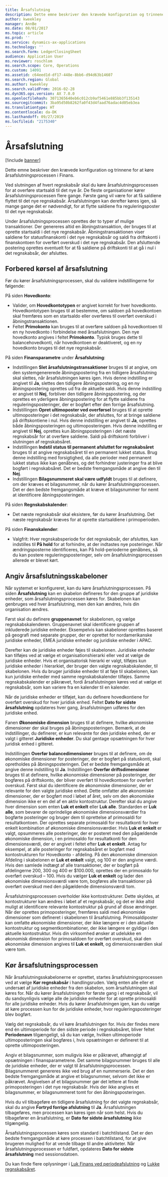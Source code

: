 ```yaml
---
title: Årsafslutning
description: Dette emne beskriver den krævede konfiguration og trinnene for at køre årsafslutningsprocessen i Finans.
author: kweekley
manager: AnnBe
ms.date: 08/01/2017
ms.topic: article
ms.prod: ''
ms.service: dynamics-ax-applications
ms.technology: ''
ms.search.form: LedgerClosingSheet
audience: Application User
ms.reviewer: roschlom
ms.search.scope: Core, Operations
ms.custom: 14091
ms.assetid: c64eed1d-df17-448e-8bb6-d94d63b14607
ms.search.region: Global
ms.author: kweekley
ms.search.validFrom: 2016-02-28
ms.dyn365.ops.version: AX 7.0.0
ms.openlocfilehash: 3071365640eb6c012cb9af5461e885bb3f135143
ms.sourcegitcommit: 3ba95d50b8262fa0f43d4faad76adac4d05eb3ea
ms.translationtype: HT
ms.contentlocale: da-DK
ms.lasthandoff: 09/27/2019
ms.locfileid: "2175340"
---
```

# <a name="year-end-close"></a>Årsafslutning

[!include [banner](../includes/banner.md)]

Dette emne beskriver den krævede konfiguration og trinnene for at køre årsafslutningsprocessen i Finans. 

Ved slutningen af hvert regnskabsår skal du køre årsafslutningsprocessen for at overføre startsaldi til det nye år. De fleste organisationer kører årsafslutningsprocessen flere gange. Første gang vil være for at få saldiene flyttet til det nye regnskabsår. Årsafslutningen kan derefter køres igen, så mange gange det er nødvendigt, for at flytte saldiene fra reguleringsposter til det nye regnskabsår. 

Under årsafslutningsprocessen oprettes der to typer af mulige transaktioner. Der genereres altid en åbningstransaktion, der bruges til at oprette startsaldi i det nye regnskabsår. Åbningstransaktionen viser saldiene for statusfinanskonti i det nye regnskabsår og saldi fra driftskonti i finanskontoen for overført overskud i det nye regnskabsår. Den afsluttende postering oprettes eventuelt for at få saldiene på driftskonti til at gå i nul i det regnskabsår, der afsluttes.

## <a name="prepare-to-run-the-year-end-close"></a>Forbered kørsel af årsafslutning
Før du kører årsafslutningsprocessen, skal du validere indstillingerne for følgende: 

På siden **Hovedkonto**:

-   Valider, om **Hovedkontotypen** er angivet korrekt for hver hovedkonto. Hovedkontotypen bruges til at bestemme, om saldoen på hovedkontoen skal fremføres som en startsaldo eller overføres til overført overskud i åbningstransaktionen.
-   Feltet **Primokonto** kan bruges til at overføre saldoen på hovedkontoen til en ny hovedkonto i forbindelse med årsafslutningen. Den nye hovedkonto angives i feltet **Primokonto**. Typisk bruges dette til balancehovedkonti, når hovedkontoen er deaktiveret, og en ny hovedkonto bruges til det nye regnskabsår.

På siden **Finansparametre** under **Årsafslutning**:

-   Indstillingen **Slet årsafslutningstransaktioner** bruges til at angive, om den systemgenererede åbningspostering fra en tidligere årsafslutning skal slettes, når årsafslutningen køres igen. Hvis denne indstilling er angivet til **Ja**, slettes den tidligere åbningspostering, og en ny åbningspostering oprettes ud fra de aktuelle saldi. Hvis denne indstilling er angivet til **Nej**, forbliver den tidligere åbningspostering, og der oprettes en yderligere åbningspostering for at flytte saldiene fra reguleringsposteringer, der er bogført efter den forrige årsafslutning.
-   Indstillingen **Opret ultimoposter ved overførsel** bruges til at oprette ultimoposteringer i det regnskabsår, der afsluttes, for at bringe saldiene på driftskontiene i nul. Hvis denne indstilling er angivet til **Ja**, oprettes både åbningsposteringen og ultimoposteringen. Hvis denne indstilling er angivet til **Nej**, oprettes kun åbningsposteringen i det næste regnskabsår for at overføre saldiene. Saldi på driftskonti forbliver i slutningen af regnskabsåret.
-   Indstillingen **Indstil status til permanent afsluttet for regnskabsåret** bruges til at angive regnskabsåret til en permanent lukket status. Brug denne indstilling med forsigtighed, da alle perioder med permanent lukket status ikke kan genåbnes, og det forhindrer justeringer fra at blive bogført i regnskabsåret. Det er bedste fremgangsmåde at angive den til **Nej**.
-   Indstillingen **Bilagsnummeret skal være udfyldt** bruges til at definere, om der kræves et bilagsnummer, når du kører årsafslutningsprocessen. Det er den bedste fremgangsmåde at kræve et bilagsnummer for nemt at identificere åbningsposteringen.

På siden **Regnskabskalender**:

-   Det næste regnskabsår skal eksistere, før du kører årsafslutning. Det næste regnskabsår kræves for at oprette startsaldiene i primoperioden.

På siden **Finanskalender**:

-   Valgfrit: Hver regnskabsperiode for det regnskabsår, der afsluttes, kan indstilles til **På hold** for at forhindre, at der indtastes nye posteringer. Når ændringsposterne identificeres, kan På hold-perioderne genåbnes, så du kan postere reguleringsposteringer, selv om årsafslutningsprocessen allerede er blevet kørt.

## <a name="define-year-end-close-templates"></a>Angiv årsafslutningsskabeloner
Når systemet er konfigureret, kan du køre årsafslutningsprocessen. På siden **Årsafslutning** kan en skabelon defineres for den gruppe af juridiske enheder, som årsafslutningsprocessen køres for. Skabelonen kan genbruges ved hver årsafslutning, men den kan ændres, hvis din organisation ændres. 

Først skal du definere **gruppenavnet** for skabelonen, og vælge regnskabskalenderen. Gruppenavnet skal identificere gruppen af inkluderede juridiske enheder.  Eksempelvis kan skabeloner oprettes baseret på geografi med separate grupper, der er oprettet for nordamerikanske juridiske enheder, EMEA juridiske enheder og juridiske enheder i APAC. 

Derefter kan de juridiske enheder føjes til skabelonen. Juridiske enheder kan tilføjes ved at vælge et organisationshierarki eller ved at vælge de juridiske enheder. Hvis et organisatorisk hierarki er valgt, tilføjes kun juridiske enheder i hierarkiet, der bruger den valgte regnskabskalender, til skabelonen. Hvis du bruger juridiske enheder til at føje til skabelonen, kan kun juridiske enheder med samme regnskabskalender tilføjes. Samme regnskabskalender er påkrævet, fordi årsafslutningen køres ved at vælge et regnskabsår, som kan variere fra en kalender til en kalender. 

Når de juridiske enheder er tilføjet, kan du definere hovedkontiene for overført overskud for hver juridisk enhed. Feltet **Dato for sidste årsafslutning** opdateres hver gang, årsafslutningen udføres for den juridiske enhed. 

Fanen **Økonomiske dimension** bruges til at definere, hvilke økonomiske dimensioner der skal bruges på åbningsposteringen. Bemærk, at de indstillinger, du definerer, er kun relevante for den juridiske enhed, der er valgt i gitteret **Juridiske enheder**. Du skal gentage opsætningen for hver juridisk enhed i gitteret. 

Indstillingen **Overfør balancedimensioner** bruges til at definere, om de økonomiske dimensioner for posteringer, der er bogført på statuskonti, skal opretholdes på åbningsposteringen. Det er bedste fremgangsmåde at angive denne indstilling til **Ja**. Indstillingen **Overfør driftsdimensioner** bruges til at definere, hvilke økonomiske dimensioner på posteringer, der bogføres på driftskonto, der bliver overført til hovedkontoen for overført overskud. Først skal du identificere de økonomiske dimensioner, der er relevante for den valgte juridiske enhed. Dette omfatter alle økonomiske dimensioner, der er bogført mod i løbet af året, selv om den økonomiske dimension ikke er en del af en aktiv kontostruktur. Derefter skal du angive hver dimension som enten **Luk et enkelt** eller **Luk alle**.  Standarden er **Luk alle**, som bevarer de oprindelige økonomiske dimensionsværdier fra bogførte posteringer og bruger dem til oprettelse af primosaldi for resultatkontoen. Der oprettes separate primosaldi for resultatkonti for hver enkelt kombination af økonomiske dimensionsværdier. Hvis **Luk et enkelt** er valgt, opsummeres alle posteringer, der er posteret med den pågældende økonomiske dimension, i en primosaldo for resultatkonti for den dimensionsværdi, der er angivet i feltet efter **Luk et enkelt**. Antag for eksempel, at alle posteringer for regnskabsåret er bogført med kontostrukturen for Hovedkonto - afdeling. På den økonomiske dimension Afdeling i skabelonen er **Luk et enkelt** valgt, og 100 er den angivne værdi. Hvis den samlede indtægt af alle transaktioner, der er bogført på afdelingerne 200, 300 og 400 er $100.000, oprettes der en primosaldo for overført overskud – 100. Hvis du vælger **Luk et enkelt** og lader den økonomiske dimensionsværdi være tom, bogføres alle transaktioner på overført overskud med den pågældende dimensionsværdi tom. 

Årsafslutningsprocessen overholder ikke kontostrukturer. Dette skyldes, at kontostrukturer kan ændres i løbet af et regnskabsår, og det er ikke altid muligt at identificere relevante kontostruktur på grund af disse ændringer.  Når der oprettes primoposteringer, fremføres saldi med økonomiske dimensioner som defineret i skabelonen til årsafslutning. Primosaldiposter kan omfatte økonomiske dimensioner, der ikke længere er i den aktuelle kontostruktur og segmentkombinationer, der ikke længere er gyldige i den aktuelle kontostruktur. Hvis din virksomhed ønsker at udelukke en økonomisk dimension for primosaldoen for overført overskud, skal den økonomiske dimension angives til **Luk et enkelt**, og dimensionsværdien skal være tom.

## <a name="run-the-year-end-close-process"></a>Kør årsafslutningsprocessen
Når årsafslutningsskabelonerne er oprettet, startes årsafslutningsprocessen ved at vælge **Kør regnskabsår** i handlingsruden. Vælg enten alle eller et undersæt af juridiske enheder fra den skabelon, som årsafslutningen skal køres for. Når du kører årsafslutningen for første gang i et regnskabsår, vil du sandsynligvis vælge alle de juridiske enheder for at oprette primosaldi for alle juridiske enheder. Hvis du kører årsafslutningen igen, kan du vælge at køre processen kun for de juridiske enheder, hvor reguleringsposteringer blev bogført. 

Vælg det regnskabsår, du vil køre årsafslutningen for. Hvis der findes mere end én ultimoperiode for den sidste periode i regnskabsåret, bliver feltet **Periodenavn** tilgængeligt, så du kan vælge, hvilken ultimoperiode ultimoposteringen skal bogføres i, hvis opsætningen er defineret til at oprette ultimoposteringen. 

Angiv et bilagsnummer, som muligvis ikke er påkrævet, afhængigt af opsætningen i finansparametrene. Det samme bilagsnummer bruges til alle de juridiske enheder, der er valgt til årsafslutningsprocessen. Bilagsnummeret genereres ikke ved brug af en nummerserie. Det er den bedste fremgangsmåde at angive et bilagsnummer, selvom det ikke er påkrævet. Angivelsen af et bilagsnummer gør det lettere at finde primoposteringen i det nye regnskabsår. Hvis der ikke angives et bilagsnummer, er bilagsnummeret tomt for den åbningsposteringen. 

Hvis du vil tilbageføre en tidligere årsafslutning for det valgte regnskabsår, skal du angive **Fortryd forrige afslutning** til **Ja**. Årsafslutningen tilbageføres, men processen kan køres igen når som helst. Hvis du tilbagefører en årsafslutning, er **Dato for sidste årsafslutning** ikke tilgængelig. 

Årsafslutningsprocessen køres som standard i batchtilstand. Det er den bedste fremgangsmåde at køre processen i batchtilstand, for at give brugeren mulighed for at vende tilbage til andre aktiviteter. Når årsafslutningsprocessen er fuldført, opdateres **Dato for sidste årsafslutning** med sessionsdatoen.

Du kan finde flere oplysninger i [Luk Finans ved periodeafslutning](close-general-ledger-at-period-end.md) og [Lukke regnskabsåret](tasks/close-fiscal-year.md).



